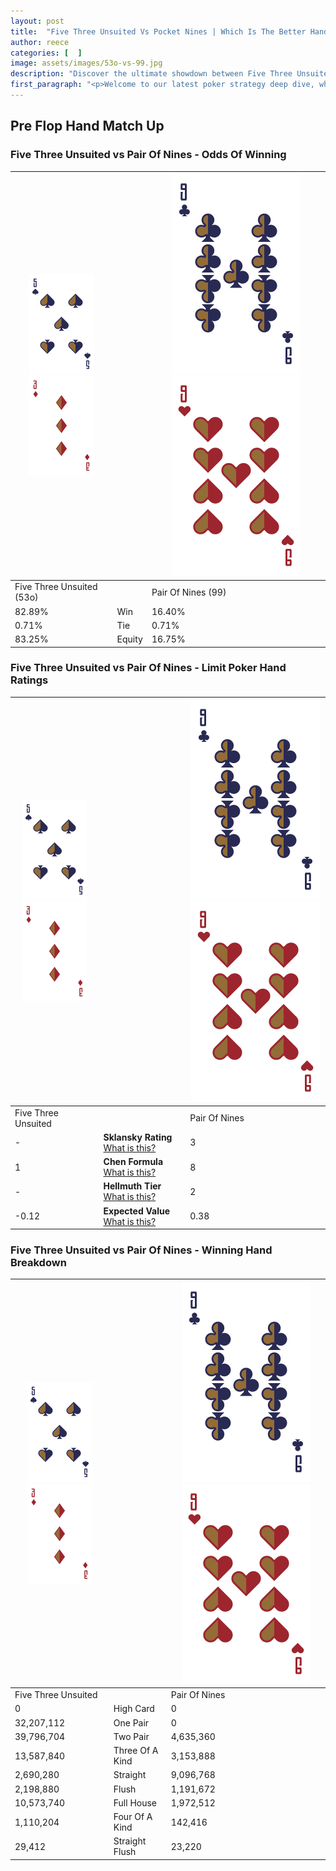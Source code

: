 ```yaml
---
layout: post
title:  "Five Three Unsuited Vs Pocket Nines | Which Is The Better Hand In Poker? A Complete Guide"
author: reece
categories: [  ]
image: assets/images/53o-vs-99.jpg
description: "Discover the ultimate showdown between Five Three Unsuited and Pair Of Nines in poker! Uncover the odds, strategies, and scenarios where one hand triumphs over the other. Get ready to up your poker game with this thrilling analysis."
first_paragraph: "<p>Welcome to our latest poker strategy deep dive, where we're pitting two distinct hands against each other in a high-stakes showdown: Five Three Unsuited vs Pair Of Nines.</p><p>In the dynamic world of poker, every decision counts, and knowing which hand holds the upper hand is key to your success at the table.</p><p>In this article, we'll dissect these two hands, explore the scenarios where one dominates the other, and equip you with the knowledge to make strategic choices that can tip the odds in your favor.</p><p>Get ready to unravel the intriguing dynamics of these poker hands and elevate your game to new heights.</p>"
---
```




[comment]: # (sp0)

## Pre Flop Hand Match Up

<div class="table hand-ratings" markdown="1"> 



### Five Three Unsuited vs Pair Of Nines - Odds Of Winning


    
| ![image info](assets/images/hand1/5.png) ![image info](assets/images/hand1/3o.png) |  | ![image info](assets/images/hand2/9.png) ![image info](assets/images/hand2/9o.png) |
| -------- | -------- | -------- |
| Five Three Unsuited (53o) |  | Pair Of Nines (99) |
| 82.89% | Win | 16.40% |
| 0.71% | Tie | 0.71% |
| 83.25% | Equity | 16.75% |




[comment]: # (sp1)



### Five Three Unsuited vs Pair Of Nines - Limit Poker Hand Ratings


    
| ![image info](assets/images/hand1/5.png) ![image info](assets/images/hand1/3o.png) |  | ![image info](assets/images/hand2/9.png) ![image info](assets/images/hand2/9o.png) |
| -------- | -------- | -------- |
| Five Three Unsuited |  | Pair Of Nines |
| - | **Sklansky Rating** [What is this?](/sklansky-rating-explained) | 3 |
| 1 | **Chen Formula** [What is this?](/chen-formula-explained) | 8 |
| - | **Hellmuth Tier** [What is this?](/Hellmuth-tier-explained) | 2 |
| -0.12 | **Expected Value** [What is this?](/expected-value-explained) | 0.38 |




[comment]: # (sp2)



### Five Three Unsuited vs Pair Of Nines - Winning Hand Breakdown


    
| ![image info](assets/images/hand1/5.png) ![image info](assets/images/hand1/3o.png) |  | ![image info](assets/images/hand2/9.png) ![image info](assets/images/hand2/9o.png) |
| -------- | -------- | -------- |
| Five Three Unsuited |  | Pair Of Nines |
| 0 | High Card | 0 |
| 32,207,112 | One Pair | 0 |
| 39,796,704 | Two Pair | 4,635,360 |
| 13,587,840 | Three Of A Kind | 3,153,888 |
| 2,690,280 | Straight | 9,096,768 |
| 2,198,880 | Flush | 1,191,672 |
| 10,573,740 | Full House | 1,972,512 |
| 1,110,204 | Four Of A Kind | 142,416 |
| 29,412 | Straight Flush | 23,220 |




[comment]: # (sp3)



</div>

[comment]: # (sp4)



[comment]: # (sp5)

